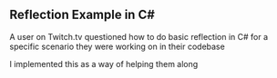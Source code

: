 Reflection Example in C#
---

A user on Twitch.tv questioned how to do basic reflection in C# for a specific scenario they were working on in their codebase

I implemented this as a way of helping them along
